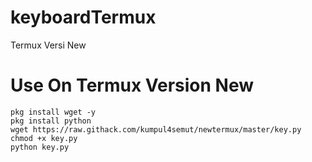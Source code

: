 # keyboardTermux

Termux Versi New

# Use On Termux Version New

	pkg install wget -y 
	pkg install python 
	wget https://raw.githack.com/kumpul4semut/newtermux/master/key.py 
	chmod +x key.py 
	python key.py
